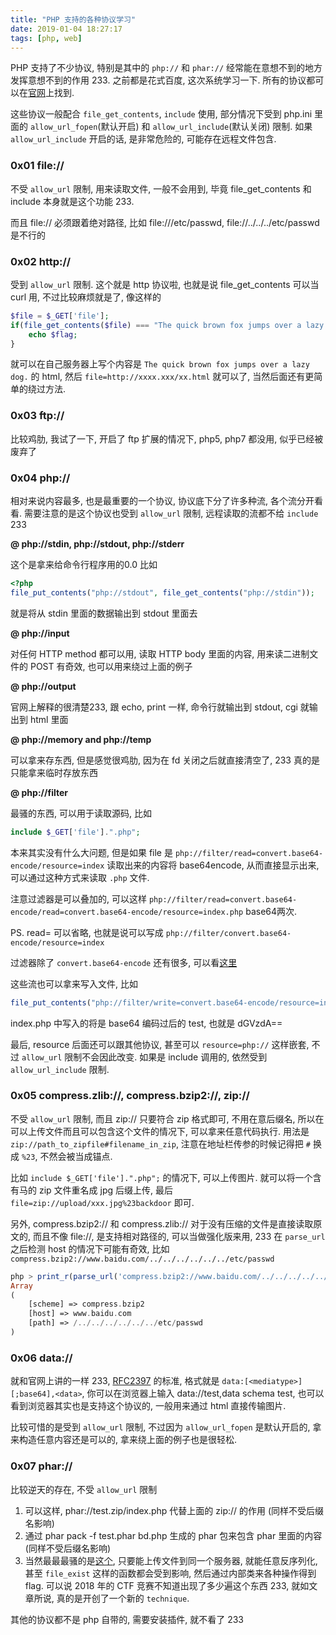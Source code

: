 ```yaml
---
title: "PHP 支持的各种协议学习"
date: 2019-01-04 18:27:17
tags: [php, web]
---
```


PHP 支持了不少协议, 特别是其中的 `php://` 和 `phar://` 经常能在意想不到的地方发挥意想不到的作用 233\. 之前都是花式百度, 这次系统学习一下. 所有的协议都可以在[官网](http://php.net/manual/en/wrappers.php)上找到.

这些协议一般配合 `file_get_contents`, `include` 使用, 部分情况下受到 php.ini 里面的 `allow_url_fopen`(默认开启) 和 `allow_url_include`(默认关闭) 限制. 如果 `allow_url_include` 开启的话, 是非常危险的, 可能存在远程文件包含.

<!-- more -->

### 0x01 file://

不受 `allow_url` 限制, 用来读取文件, 一般不会用到, 毕竟 file\_get\_contents 和 include 本身就是这个功能 233.

而且 file:// 必须跟着绝对路径, 比如 file:///etc/passwd, file://../../../etc/passwd 是不行的

### 0x02 http://

受到 `allow_url` 限制. 这个就是 http 协议啦, 也就是说 file\_get\_contents 可以当 curl 用, 不过比较麻烦就是了, 像这样的

```php
$file = $_GET['file'];
if(file_get_contents($file) === "The quick brown fox jumps over a lazy dog.") {
    echo $flag;
}
```

就可以在自己服务器上写个内容是 `The quick brown fox jumps over a lazy dog.` 的 html, 然后 `file=http://xxxx.xxx/xx.html` 就可以了, 当然后面还有更简单的绕过方法.

### 0x03 ftp://

比较鸡肋, 我试了一下, 开启了 ftp 扩展的情况下, php5, php7 都没用, 似乎已经被废弃了

### 0x04 php://

相对来说内容最多, 也是最重要的一个协议, 协议底下分了许多种流, 各个流分开看看. 需要注意的是这个协议也受到 `allow_url` 限制, 远程读取的流都不给 `include` 233

**@ php://stdin, php://stdout, php://stderr**

这个是拿来给命令行程序用的0.0 比如

```php
<?php
file_put_contents("php://stdout", file_get_contents("php://stdin"));
```

就是将从 stdin 里面的数据输出到 stdout 里面去

**@ php://input**

对任何 HTTP method 都可以用, 读取 HTTP body 里面的内容, 用来读二进制文件的 POST 有奇效, 也可以用来绕过上面的例子

**@ php://output**

官网上解释的很清楚233, 跟 echo, print 一样, 命令行就输出到 stdout, cgi 就输出到 html 里面

**@ php://memory and php://temp**

可以拿来存东西, 但是感觉很鸡肋, 因为在 fd 关闭之后就直接清空了, 233 真的是只能拿来临时存放东西

**@ php://filter**

最骚的东西, 可以用于读取源码, 比如

```php
include $_GET['file'].".php";
```

本来其实没有什么大问题, 但是如果 file 是 `php://filter/read=convert.base64-encode/resource=index` 读取出来的内容将 base64encode, 从而直接显示出来, 可以通过这种方式来读取 `.php` 文件.

注意过滤器是可以叠加的, 可以这样 `php://filter/read=convert.base64-encode/read=convert.base64-encode/resource=index.php` base64两次.

PS. read= 可以省略, 也就是说可以写成 `php://filter/convert.base64-encode/resource=index`

过滤器除了 `convert.base64-encode` 还有很多, 可以看[这里](http://php.net/manual/zh/filters.php)

这些流也可以拿来写入文件, 比如

```php
file_put_contents("php://filter/write=convert.base64-encode/resource=index.php", "test"); // 同样 write= 可以省略
```

index.php 中写入的将是 base64 编码过后的 test, 也就是 dGVzdA==   

最后, resource 后面还可以跟其他协议, 甚至可以 `resource=php://` 这样嵌套, 不过 `allow_url` 限制不会因此改变. 如果是 include 调用的, 依然受到 `allow_url_include` 限制.

### 0x05 compress.zlib://, compress.bzip2://, zip://

不受 `allow_url` 限制, 而且 zip:// 只要符合 zip 格式即可, 不用在意后缀名, 所以在可以上传文件而且可以包含这个文件的情况下, 可以拿来任意代码执行. 用法是 `zip://path_to_zipfile#filename_in_zip`, 注意在地址栏传参的时候记得把 `#` 换成 `%23`, 不然会被当成锚点.

比如 `include $_GET['file'].".php";` 的情况下, 可以上传图片. 就可以将一个含有马的 zip 文件重名成 jpg 后缀上传, 最后 `file=zip://upload/xxx.jpg%23backdoor` 即可.

另外, compress.bzip2:// 和 compress.zlib:// 对于没有压缩的文件是直接读取原文的, 而且不像 file://, 是支持相对路径的, 可以当做强化版来用, 233 在 `parse_url` 之后检测 host 的情况下可能有奇效, 比如 `compress.bzip2://www.baidu.com/../../../../../../etc/passwd`

```php
php > print_r(parse_url('compress.bzip2://www.baidu.com/../../../../../../etc/passwd'));
Array
(
    [scheme] => compress.bzip2
    [host] => www.baidu.com
    [path] => /../../../../../../etc/passwd
)
```

### **0**x06 data://

就和官网上讲的一样 233, [RFC2397](http://www.faqs.org/rfcs/rfc2397.html) 的标准, 格式就是 `data:[<mediatype>][;base64],<data>`, 你可以在浏览器上输入 data://test,data schema test, 也可以看到浏览器其实也是支持这个协议的, 一般用来通过 html 直接传输图片.

比较可惜的是受到 `allow_url` 限制, 不过因为 `allow_url_fopen` 是默认开启的, 拿来构造任意内容还是可以的, 拿来绕上面的例子也是很轻松.

### 0x07 phar://

比较逆天的存在, 不受 `allow_url` 限制

1.  可以这样, phar://test.zip/index.php 代替上面的 zip:// 的作用 (同样不受后缀名影响)
2.  通过 phar pack -f test.phar bd.php 生成的 phar 包来包含 phar 里面的内容 (同样不受后缀名影响)
3.  当然最最最骚的是[这个](https://blog.ripstech.com/2018/new-php-exploitation-technique/), 只要能上传文件到同一个服务器, 就能任意反序列化, 甚至 `file_exist` 这样的函数都会受到影响, 然后通过内部类来各种操作得到 flag. 可以说 2018 年的 CTF 竞赛不知道出现了多少遍这个东西 233, 就如文章所说, 真的是开创了一个新的 `technique`.

其他的协议都不是 php 自带的, 需要安装插件, 就不看了 233